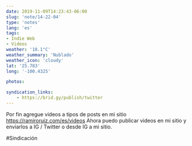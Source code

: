 ```yaml
---
date: 2019-11-09T14:23:43-06:00
slug: 'note/14-22-04'
type: 'notes'
lang: 'es'
tags:
- Indie Web
- Videos
weather: '18.1°C'
weather_summary: 'Nublado'
weather_icon: 'cloudy'
lat: '25.783'
long: '-100.4325'

photos:

syndication_links:
    - https://brid.gy/publish/twitter
---
```

Por fin agregue videos a tipos de posts en mi sitio https://ramiroruiz.com/es/videos
Ahora puedo publicar videos en mi sitio y enviarlos a IG / Twitter o desde IG a mi sitio.

  #Sindicación